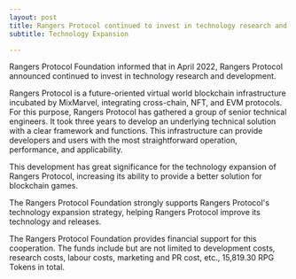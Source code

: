 ```yaml
---
layout: post
title: Rangers Protocol continued to invest in technology research and development
subtitle: Technology Expansion

---
```


Rangers Protocol Foundation informed that in April 2022, Rangers Protocol announced continued to invest in technology research and development.

Rangers Protocol is a future-oriented virtual world blockchain infrastructure incubated by MixMarvel, integrating cross-chain, NFT, and EVM protocols. For this purpose, Rangers Protocol has gathered a group of senior technical engineers. It took three years to develop an underlying technical solution with a clear framework and functions. This infrastructure can provide developers and users with the most straightforward operation, performance, and applicability. 

This development has great significance for the technology expansion of Rangers Protocol, increasing its ability to provide a better solution for blockchain games. 

The Rangers Protocol Foundation strongly supports Rangers Protocol's technology expansion strategy, helping Rangers Protocol improve its technology and releases. 

The Rangers Protocol Foundation provides financial support for this cooperation. The funds include but are not limited to development costs, research costs, labour costs, marketing and PR cost, etc., 15,819.30 RPG Tokens in total. 

